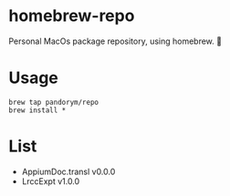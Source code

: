 # homebrew-repo
Personal MacOs package repository, using homebrew. 🍺

# Usage
```
brew tap pandorym/repo
brew install *
```

# List
* AppiumDoc.transl v0.0.0
* LrccExpt v1.0.0
